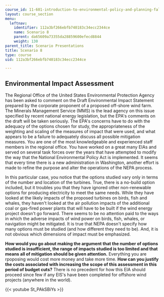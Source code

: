 ```yaml
---
course_id: 11-601-introduction-to-environmental-policy-and-planning-fall-2016
layout: course_section
menu:
  leftnav:
    identifier: 112a3bf266ebfb740183c34ecc2344ce
    name: Scenario 8
    parent: da65609a73355da28859600efecd8844
    weight: 130
parent_title: Scenario Presentations
title: Scenario 8
type: course
uid: 112a3bf266ebfb740183c34ecc2344ce

---
```


Environmental Impact Assessment
-------------------------------

The Regional Office of the United States Environmental Protection Agency has been asked to comment on the Draft Environmental Impact Statement prepared by the corporate proponent of a proposed off-shore wind farm. The Minerals Management Service (MMS) is the lead agency on this issue specified by recent national energy legislation, but the EPA's comments on the draft will be taken seriously. The EPA's concerns have to do with the adequacy of the options chosen for study, the appropriateness of the weighting and scaling of the measures of impact that were used, and what appears to be a failure to adequately discuss all possible mitigation measures. You are one of the most knowledgeable and experienced staff members in the regional office. You have worked on a great many EIAs and served on several task forces over the years that have attempted to modify the way that the National Environmental Policy Act is implemented. It seems that every time there is a new administration in Washington, another effort is made to refine the purpose and alter the operations of the NEPA process.

In this particular case, you notice that the options studied vary only in terms of the number and location of the turbines. True, there is a no-build option included, but it troubles you that they have ignored other non-renewable options for producing electricity to meet the same needs. While they have looked at the likely impacts of the proposed turbines on birds, fish and whales, they haven't looked at the air pollution impacts of the additional coal or gas-fired power plants that will have to be built if the wind energy project doesn't go forward. There seems to be no attention paid to the ways in which the adverse impacts of wind power on birds, fish, whales, or navigation might be mitigated. It is true that NEPA doesn't specify how many options must be studied (and how different they need to be). And, it is not obvious which dimensions of impact must be emphasized.

**How would you go about making the argument that the number of options studied is insufficient, the range of impacts studied is too limited and that means all of mitigation should be given attention.** Everything you are rpoposing would cost more money and take more time. **How can you justify the costs associated with increasing the scope of this assessment in this period of budget cuts?** There is no precedent for how this EIA should proceed since few if any EIS's have been completed for offshore wind projects (anywhere in the world).

{{< youtube St_PAkSBiYs >}}